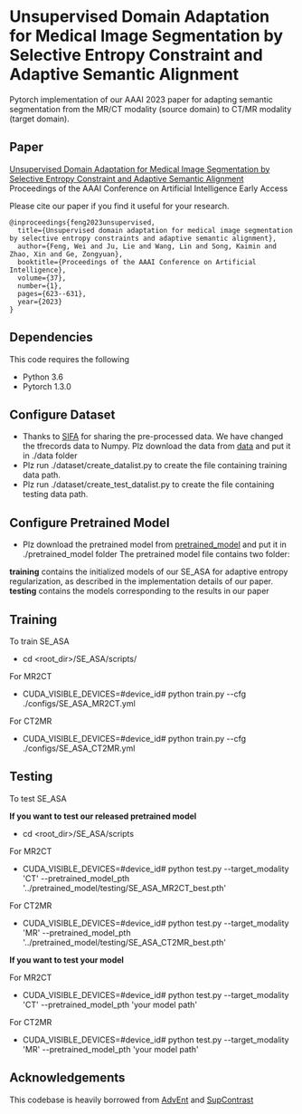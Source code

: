 
# Unsupervised Domain Adaptation for Medical Image Segmentation by Selective Entropy Constraint and Adaptive Semantic Alignment

Pytorch implementation of our AAAI 2023 paper for adapting semantic segmentation from the MR/CT modality (source domain) to CT/MR modality (target domain).

## Paper
[Unsupervised Domain Adaptation for Medical Image Segmentation by Selective Entropy Constraint and Adaptive Semantic Alignment](https://ojs.aaai.org/index.php/AAAI/article/view/25138) <br />
Proceedings of the AAAI Conference on Artificial Intelligence Early Access

Please cite our paper if you find it useful for your research.

```
@inproceedings{feng2023unsupervised,
  title={Unsupervised domain adaptation for medical image segmentation by selective entropy constraints and adaptive semantic alignment},
  author={Feng, Wei and Ju, Lie and Wang, Lin and Song, Kaimin and Zhao, Xin and Ge, Zongyuan},
  booktitle={Proceedings of the AAAI Conference on Artificial Intelligence},
  volume={37},
  number={1},
  pages={623--631},
  year={2023}
}
```

## Dependencies
This code requires the following
* Python 3.6
* Pytorch 1.3.0

## Configure Dataset
* Thanks to [SIFA](https://github.com/cchen-cc/SIFA) for sharing the pre-processed data. We have changed the tfrecords data to Numpy. 
Plz download the data from [data](https://drive.google.com/drive/folders/1UFqj18A4vuoknldoqAkg9tx7S6CUjxRL?usp=sharing) and put it in ./data folder
* Plz run ./dataset/create_datalist.py to create the file containing training data path.
* Plz run ./dataset/create_test_datalist.py to create the file containing testing data path.

## Configure Pretrained Model
* Plz download the pretrained model from [pretrained_model](https://drive.google.com/drive/folders/1UFqj18A4vuoknldoqAkg9tx7S6CUjxRL) and put it in ./pretrained_model folder
The pretrained model file contains two folder:

**training** contains the initialized models of our SE_ASA for adaptive entropy regularization, as described in the implementation details of our paper.
**testing**  contains the models corresponding to the results in our paper


## Training

To train SE_ASA

* cd <root_dir>/SE_ASA/scripts/

For MR2CT
* CUDA_VISIBLE_DEVICES=#device_id# python train.py --cfg ./configs/SE_ASA_MR2CT.yml

For CT2MR
* CUDA_VISIBLE_DEVICES=#device_id# python train.py --cfg ./configs/SE_ASA_CT2MR.yml

## Testing

To test SE_ASA

**If you want to test our released pretrained model**

* cd <root_dir>/SE_ASA/scripts

For MR2CT
* CUDA_VISIBLE_DEVICES=#device_id# python test.py --target_modality 'CT' --pretrained_model_pth '../pretrained_model/testing/SE_ASA_MR2CT_best.pth'

For CT2MR
* CUDA_VISIBLE_DEVICES=#device_id# python test.py --target_modality 'MR' --pretrained_model_pth '../pretrained_model/testing/SE_ASA_CT2MR_best.pth'

**If you want to test your model**

For MR2CT
* CUDA_VISIBLE_DEVICES=#device_id# python test.py --target_modality 'CT' --pretrained_model_pth 'your model path'

For CT2MR
* CUDA_VISIBLE_DEVICES=#device_id# python test.py --target_modality 'MR' --pretrained_model_pth 'your model path'


## Acknowledgements
This codebase is heavily borrowed from [AdvEnt](https://github.com/valeoai/ADVENT) and [SupContrast](https://github.com/HobbitLong/SupContrast)



